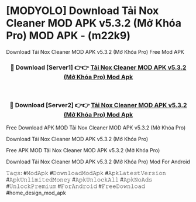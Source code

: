 # [MODYOLO] Download Tải Nox Cleaner MOD APK v5.3.2 (Mở Khóa Pro) MOD APK - (m22k9)
Download Tải Nox Cleaner MOD APK v5.3.2 (Mở Khóa Pro) Free Mod APK

<div align="center">
<h3>🔴 Download [Server1] 👉👉 <a href="https://apk-comot.site?title=Tải_Nox_Cleaner_MOD_APK_v5.3.2_(Mở_Khóa_Pro)">Tải Nox Cleaner MOD APK v5.3.2 (Mở Khóa Pro) Mod Apk</a></h3><br>

<h3>🔴 Download [Server2] 👉👉 <a href="https://apk-comot.site?title=Tải_Nox_Cleaner_MOD_APK_v5.3.2_(Mở_Khóa_Pro)">Tải Nox Cleaner MOD APK v5.3.2 (Mở Khóa Pro) Mod Apk</a></h3>
</div>


Free Download APK MOD Tải Nox Cleaner MOD APK v5.3.2 (Mở Khóa Pro)

Download Tải Nox Cleaner MOD APK v5.3.2 (Mở Khóa Pro) 

Free APK MOD Tải Nox Cleaner MOD APK v5.3.2 (Mở Khóa Pro) 

Download Tải Nox Cleaner MOD APK v5.3.2 (Mở Khóa Pro) Mod For Android

𝚃𝚊𝚐𝚜: #𝙼𝚘𝚍𝙰𝚙𝚔 #𝙳𝚘𝚠𝚗𝚕𝚘𝚊𝚍𝙼𝚘𝚍𝙰𝚙𝚔 #𝙰𝚙𝚔𝙻𝚊𝚝𝚎𝚜𝚝𝚅𝚎𝚛𝚜𝚒𝚘𝚗 #𝙰𝚙𝚔𝚄𝚗𝚕𝚒𝚖𝚒𝚝𝚎𝚍𝙼𝚘𝚗𝚎𝚢 #𝙰𝚙𝚔𝚄𝚗𝚕𝚘𝚌𝚔𝙰𝚕𝚕 #𝙰𝚙𝚔𝙽𝚘𝙰𝚍𝚜 #𝚄𝚗𝚕𝚘𝚌𝚔𝙿𝚛𝚎𝚖𝚒𝚞𝚖 #𝙵𝚘𝚛𝙰𝚗𝚍𝚛𝚘𝚒𝚍 #𝙵𝚛𝚎𝚎𝙳𝚘𝚠𝚗𝚕𝚘𝚊𝚍 #home_design_mod_apk